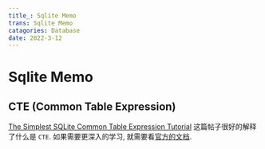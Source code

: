 ```yaml
---
title_: Sqlite Memo
trans: Sqlite Memo
catagories: Database
date: 2022-3-12
---
```


# Sqlite Memo

## CTE (Common Table Expression)

[The Simplest SQLite Common Table Expression Tutorial](https://blog.expensify.com/2015/09/25/the-simplest-sqlite-common-table-expression-tutorial/) 这篇帖子很好的解释了什么是 `CTE`. 如果需要更深入的学习, 就需要看[官方的文档](https://sqlite.org/lang_with.html).

